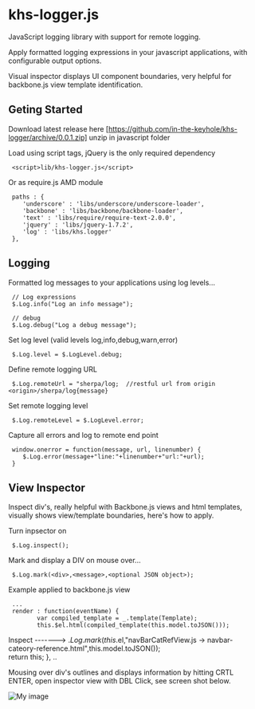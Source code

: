 khs-logger.js
=============

JavaScript logging library with support for remote logging. 

Apply formatted logging expressions in your javascript applications, with configurable output options.

Visual inspector displays UI component boundaries, very helpful for backbone.js view template identification.

Geting Started
--------------

Download latest release here [https://github.com/in-the-keyhole/khs-logger/archive/0.0.1.zip] unzip in javascript folder

Load using script tags, jQuery is the only required dependency

     <script>lib/khs-logger.js</script>
     
Or as require.js AMD module

     paths : {
		'underscore' : 'libs/underscore/underscore-loader',
		'backbone' : 'libs/backbone/backbone-loader',
		'text' : 'libs/require/require-text-2.0.0',
		'jquery' : 'libs/jquery-1.7.2',
		'log' : 'libs/khs.logger'
     },
     

Logging
-------
Formatted log messages to your applications using log levels... 

     // Log expressions 
     $.Log.info("Log an info message");
         
     // debug 
     $.Log.debug("Log a debug message");
          
Set log level (valid levels log,info,debug,warn,error)
 
     $.Log.level = $.LogLevel.debug;    
 
Define remote logging URL
 
     $.Log.remoteUrl = "sherpa/log;  //restful url from origin <origin>/sherpa/log{message}
      
Set remote logging level

     $.Log.remoteLevel = $.LogLevel.error;
     
Capture all errors and log to remote end point                   
  
     window.onerror = function(message, url, linenumber) {
		$.Log.error(message+"line:"+linenumber+"url:"+url);
	 }


View Inspector
--------------
Inspect div's, really helpful with Backbone.js views and html templates, visually shows view/template boundaries, here's how to apply.

Turn inpsector on

     $.Log.inspect();

Mark and display a DIV on mouse over... 

     $.Log.mark(<div>,<message>,<optional JSON object>);
     
Example applied to backbone.js view
     
     ...
     render : function(eventName) {
			var compiled_template = _.template(Template);
			this.$el.html(compiled_template(this.model.toJSON()));
   Inspect ------->	$.Log.mark(this.$el,"navBarCatRefView.js -> navbar-cateory-reference.html",this.model.toJSON());	
			return this;
	 }, ..

Mousing over div's outlines and displays information by hitting CRTL ENTER, open inspector view with DBL Click, see screen shot below.

![My image](https://raw.github.com/in-the-keyhole/khs-logger/master/screen.png)
